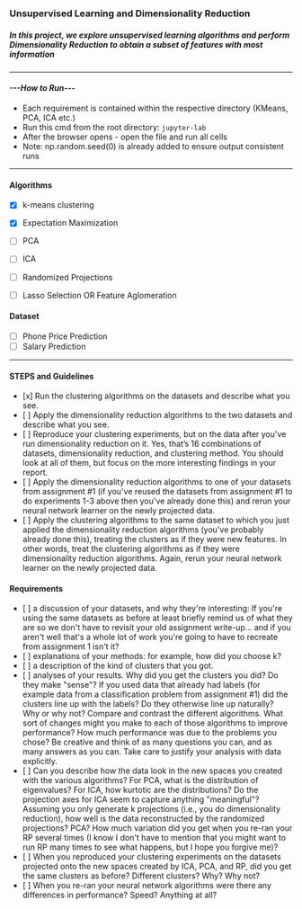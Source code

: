 ### __Unsupervised Learning and Dimensionality Reduction__


##### In this project, we explore unsupervised learning algorithms and perform Dimensionality Reduction to obtain a subset of features with most information

--- 
#### *---How to Run---*
- Each requirement is contained within the respective directory (KMeans, PCA, ICA etc.)
- Run this cmd from the root directory: ```jupyter-lab```
- After the browser opens - open the file and run all cells
- Note: np.random.seed(0) is already added to ensure output consistent runs
---

#### Algorithms
- [x] k-means clustering
- [x] Expectation Maximization
- [ ] PCA 
- [ ] ICA
- [ ] Randomized Projections
- [ ] Lasso Selection OR Feature Aglomeration


#### Dataset
- [ ] Phone Price Prediction
- [ ] Salary Prediction

--- 
#### STEPS and Guidelines
-    [x] Run the clustering algorithms on the datasets and describe what you see.
-    [ ] Apply the dimensionality reduction algorithms to the two datasets and describe what you see.
-    [ ] Reproduce your clustering experiments, but on the data after you've run dimensionality reduction on it. Yes, that’s 16 combinations of datasets, dimensionality reduction, and clustering method. You should look at all of them, but focus on the more interesting findings in your report.
-    [ ] Apply the dimensionality reduction algorithms to one of your datasets from assignment #1 (if you've reused the datasets from assignment #1 to do experiments 1-3 above then you've already done this) and rerun your neural network learner on the newly projected data.
-    [ ] Apply the clustering algorithms to the same dataset to which you just applied the dimensionality reduction algorithms (you've probably already done this), treating the clusters as if they were new features. In other words, treat the clustering algorithms as if they were dimensionality reduction algorithms. Again, rerun your neural network learner on the newly projected data.

#### Requirements
-    [ ] a discussion of your datasets, and why they're interesting: If you're using the same datasets as before at least briefly remind us of what they are so we don't have to revisit your old assignment write-up... and if you aren't well that's a whole lot of work you're going to have to recreate from assignment 1 isn't it?
-    [ ] explanations of your methods: for example, how did you choose k?
-    [ ] a description of the kind of clusters that you got.
-    [ ] analyses of your results. Why did you get the clusters you did? Do they make "sense"? If you used data that already had labels (for example data from a classification problem from assignment #1) did the clusters line up with the labels? Do they otherwise line up naturally? Why or why not? Compare and contrast the different algorithms. What sort of changes might you make to each of those algorithms to improve performance? How much performance was due to the problems you chose? Be creative and think of as many questions you can, and as many answers as you can. Take care to justify your analysis with data explicitly.
-    [ ] Can you describe how the data look in the new spaces you created with the various algorithms? For PCA, what is the distribution of eigenvalues? For ICA, how kurtotic are the distributions? Do the projection axes for ICA seem to capture anything "meaningful"? Assuming you only generate k projections (i.e., you do dimensionality reduction), how well is the data reconstructed by the randomized projections? PCA? How much variation did you get when you re-ran your RP several times (I know I don't have to mention that you might want to run RP many times to see what happens, but I hope you forgive me)?
-    [ ] When you reproduced your clustering experiments on the datasets projected onto the new spaces created by ICA, PCA, and RP, did you get the same clusters as before? Different clusters? Why? Why not?
-    [ ] When you re-ran your neural network algorithms were there any differences in performance? Speed? Anything at all?

